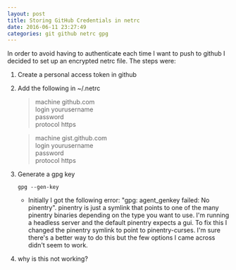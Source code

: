 ```yaml
---
layout: post
title: Storing GitHub Credentials in netrc
date: 2016-06-11 23:27:49
categories: git github netrc gpg
---
```


In order to avoid having to authenticate each time I want to push to github I decided to set up an encrypted netrc file. The steps were:

1. Create a personal access token in github
2. Add the following in ~/.netrc

    > machine github.com<br>
    > login yourusername<br>
    > password <token><br>
    > protocol https<br>

    > machine gist.github.com<br>
    > login yourusername<br>
    > password <token><br>
    > protocol https<br>

3. Generate a gpg key

   ```
   gpg --gen-key
   ```

    * Initially I got the following error: "gpg: agent_genkey failed: No pinentry". pinentry is just a symlink that points to one of the many pinentry binaries depending on the type you want to use. I'm running a headless server and the default pinentry expects a gui. To fix this I changed the pinentry symlink to point to pinentry-curses. I'm sure there's a better way to do this but the few options I came across didn't seem to work.
4. why is this not working?
